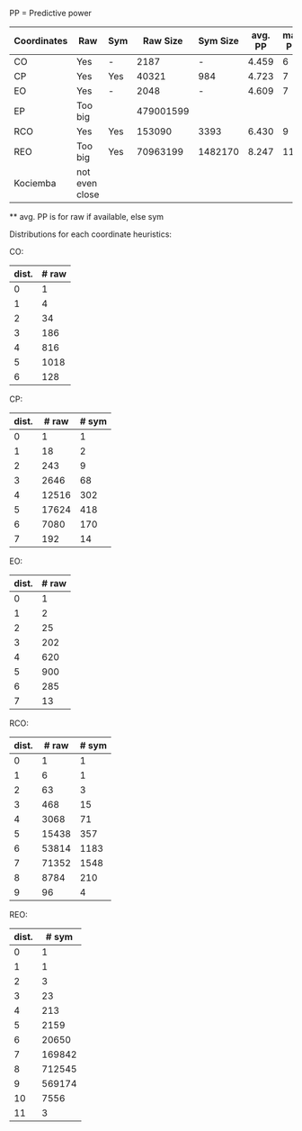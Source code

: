 PP = Predictive power

| Coordinates | Raw | Sym | Raw Size | Sym Size | avg. PP | max PP |
|----|---|---|----|---|---|---|
| CO |Yes| - |2187| - | 4.459 | 6 |
| CP |Yes|Yes|40321| 984 | 4.723 | 7 |
| EO |Yes| - |2048| - | 4.609 | 7 |
| EP |Too big|   |479001599| |
|RCO |Yes| Yes |153090|3393| 6.430 | 9 |
|REO |Too big|Yes|70963199|1482170| 8.247 | 11 |
| Kociemba| not even close
** avg. PP is for raw if available, else sym

Distributions for each coordinate heuristics:

CO: 

| dist. | # raw |
|-------|-------|
|0|1|
|1|4|
|2|34|
|3|186|
|4|816|
|5|1018|
|6|128|

CP:

| dist. | # raw | # sym |
|-------|-------|-------|
|0|1|1|
|1|18|2|
|2|243|9|
|3|2646|68|
|4|12516|302|
|5|17624|418|
|6|7080|170|
|7|192|14|

EO:

| dist. | # raw |
|-------|-------|
|0|1|
|1|2|
|2|25|
|3|202|
|4|620|
|5|900|
|6|285|
|7|13|

RCO:

| dist. | # raw | # sym |
|-------|-------|-------|
|0|1|1|
|1|6|1|
|2|63|3|
|3|468|15|
|4|3068|71|
|5|15438|357|
|6|53814|1183|
|7|71352|1548|
|8|8784|210|
|9|96|4|

REO:

| dist. | # sym |
|-------|-------|
|0|1|
|1|1|
|2|3|
|3|23|
|4|213|
|5|2159|
|6|20650|
|7|169842|
|8|712545|
|9|569174|
|10|7556|
|11|3|

